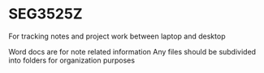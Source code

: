 # SEG3525Z
For tracking notes and project work between laptop and desktop

Word docs are for note related information
Any files should be subdivided into folders for organization purposes
